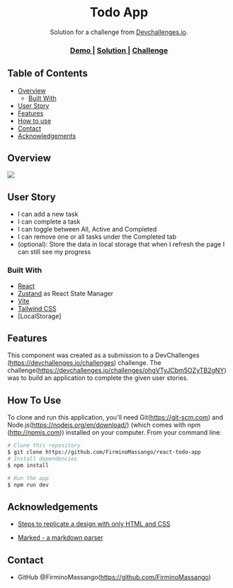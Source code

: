 <!-- Please update value in the {}  -->

<h1 align="center">Todo App</h1>

<div align="center">
   Solution for a challenge from  <a href="http://devchallenges.io" target="_blank">Devchallenges.io</a>.
</div>

<div align="center">
  <h3>
    <a href="https://react-todo-app-firminomassango.vercel.app/">
      Demo
    </a>
    <span> | </span>
    <a href="https://github.com/FirminoMassango/react-todo">
      Solution
    </a>
    <span> | </span>
    <a href="https://devchallenges.io/challenges/hH6PbOHBdPm6otzw2De5">
      Challenge
    </a>
  </h3>
</div>

<!-- TABLE OF CONTENTS -->

## Table of Contents

- [Overview](#overview)
  - [Built With](#built-with)
- [User Story](#user-story)
- [Features](#features)
- [How to use](#how-to-use)
- [Contact](#contact)
- [Acknowledgements](#acknowledgements)

<!-- OVERVIEW -->

## Overview

<!-- ![screenshot](https://user-images.githubusercontent.com/16707738/92399059-5716eb00-f132-11ea-8b14-bcacdc8ec97b.png) -->
<img src="src/assets/img/screenshot.png">


<!-- Introduce your projects by taking a screenshot or a gif. Try to tell visitors a story about your project by answering: -->

## User Story
- I can add a new task
- I can complete a task
- I can toggle between All, Active and Completed
- I can remove one or all tasks under the Completed tab
- (optional): Store the data in local storage that when I refresh the page I can still see my progress

### Built With

<!-- This section should list any major frameworks that you built your project using. Here are a few examples.-->

- [React](https://reactjs.org/)
- [Zustand](https://github.com/pmndrs/zustand) as React State Manager
- [Vite](https://vitejs.dev/)
- [Tailwind CSS](https://tailwindcss.com/)
- [LocalStorage]

<!-- - [Tailwind](https://tailwindcss.com/) -->

## Features

<!-- List the features of your application or follow the template. Don't share the figma file here :) -->

This component was created as a submission to a DevChallenges (https://devchallenges.io/challenges) challenge. The challenge(https://devchallenges.io/challenges/ohgVTyJCbm5OZyTB2gNY) was to build an application to complete the given user stories.

## How To Use

<!-- This is an example, please update according to your application -->

To clone and run this application, you'll need Git(https://git-scm.com) and Node.js(https://nodejs.org/en/download/) (which comes with npm (http://npmjs.com)) installed on your computer. From your command line:

```bash
# Clone this repository
$ git clone https://github.com/FirminoMassango/react-todo-app
# Install dependencies
$ npm install

# Run the app
$ npm run dev
```

## Acknowledgements

<!-- This section should list any articles or add-ons/plugins that helps you to complete the project. This is optional but it will help you in the future. For exmpale -->

- [Steps to replicate a design with only HTML and CSS](https://devchallenges-blogs.web.app/how-to-replicate-design/)
<!-- - [Node.js](https://nodejs.org/) -->
- [Marked - a markdown parser](https://github.com/chjj/marked)

## Contact

<!-- - Website [your-website.com](https://{your-web-site-link}) -->
- GitHub @FirminoMassango(https://github.com/FirminoMassango)


  
